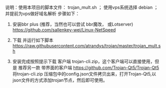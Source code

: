 说明：使用本项目的脚本文件： trojan_mult.sh  ； 使用vps系统选择  debian  ；  并提前为vps做好域名解析
步骤如下：
1. 安装bbr plus  (推荐，当然也可以尝试 bbr魔改， 或Lotserver)
https://github.com/sallenkey-wei/Linux-NetSpeed

2. 下载 并运行如下脚本  https://raw.githubusercontent.com/atrandys/trojan/master/trojan_mult.sh

3. 安装完成按照提示下载 客户端 trojan-cli.zip，这个客户端可以直接使用，但是 推荐另一款 带界面的客户端
https://github.com/Trojan-Qt5/Trojan-Qt5
将trojan-cli.zip 压缩包中的config.json文件拷贝出来，打开Trojan-Qt5,以json文件的方式添加trojan节点，然后即可使用。
